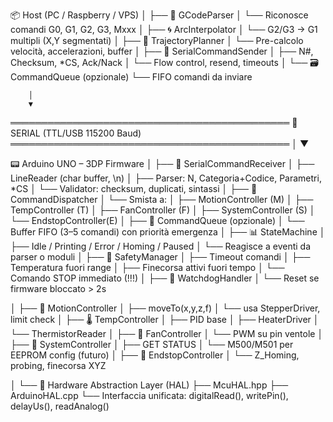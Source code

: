 📦 Host (PC / Raspberry / VPS)
│
├── 🧩 GCodeParser
│     └── Riconosce comandi G0, G1, G2, G3, Mxxx
│
├── 🌀 ArcInterpolator
│     └── G2/G3 → G1 multipli (X,Y segmentati)
│
├── 🧠 TrajectoryPlanner
│     └── Pre-calcolo velocità, accelerazioni, buffer
│
├── 📡 SerialCommandSender
│     ├── N#, Checksum, *CS, Ack/Nack
│     └── Flow control, resend, timeouts
│
└── 🗃️ CommandQueue (opzionale)
└── FIFO comandi da inviare

        │
        ▼
═════════════════════════════════════════════
🔌 SERIAL (TTL/USB 115200 Baud)
═════════════════════════════════════════════
│
▼

📟 Arduino UNO – 3DP Firmware
│
├── 🔄 SerialCommandReceiver
│     ├── LineReader (char buffer, \n)
│     ├── Parser: N, Categoria+Codice, Parametri, *CS
│     └── Validator: checksum, duplicati, sintassi
│
├── 🎯 CommandDispatcher
│     └── Smista a:
│           ├── MotionController (M)
│           ├── TempController   (T)
│           ├── FanController    (F)
│           ├── SystemController (S)
│           └── EndstopController(E)
│
├── 🧾 CommandQueue (opzionale)
│     └── Buffer FIFO (3–5 comandi) con priorità emergenza
│
├── 📊 StateMachine
│     ├── Idle / Printing / Error / Homing / Paused
│     └── Reagisce a eventi da parser o moduli
│
├── 🧯 SafetyManager
│     ├── Timeout comandi
│     ├── Temperatura fuori range
│     ├── Finecorsa attivi fuori tempo
│     └── Comando STOP immediato (!!!)
│
├── 🔌 WatchdogHandler
│     └── Reset se firmware bloccato > 2s

│
├── 🧩 MotionController
│     ├── moveTo(x,y,z,f)
│     └── usa StepperDriver, limit check
│
├── 🌡 TempController
│     ├── PID base
│     ├── HeaterDriver
│     └── ThermistorReader
│
├── 💨 FanController
│     └── PWM su pin ventole
│
├── 🧱 SystemController
│     ├── GET STATUS
│     └── M500/M501 per EEPROM config (futuro)
│
├── 📏 EndstopController
│     └── Z_Homing, probing, finecorsa XYZ

│
└── 🧱 Hardware Abstraction Layer (HAL)
├── McuHAL.hpp
├── ArduinoHAL.cpp
└── Interfaccia unificata:
digitalRead(), writePin(), delayUs(), readAnalog()


